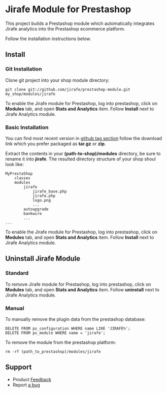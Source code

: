 # Jirafe Module for Prestashop

This project builds a Prestashop module which automatically integrates Jirafe analytics into the Prestashop ecommerce platform.

Follow the installation instructions below.

## Install

### Git Installation

Clone git project into your shop module directory:

    git clone git://github.com/jirafe/prestashop-module.git my_shop/modules/jirafe

To enable the Jirafe module for Prestashop, log into prestashop, click on **Modules** tab, and open **Stats and Analytics** item.
Follow **Install** next to Jirafe Analytics module.

### Basic Installation

You can find most recent version in [github tag section](https://github.com/jirafe/prestashop-module/tags) follow the
download link which you prefer packaged as **tar.gz** or **zip**.

Extract the contents in your **(path-to-shop)/modules** directory, be sure to rename it into **jirafe**. The resulted directory
structure of your shop shoul look like:

    MyPrestaShop
        classes
        modules
            jirafe
                jirafe_base.php
                jirafe.php
                logo.png
                ...
            autoupgrade
            bankwire
            ...
    ...

To enable the Jirafe module for Prestashop, log into prestashop, click on **Modules** tab, and open **Stats and Analytics** item.
Follow **Install** next to Jirafe Analytics module.

## Uninstall Jirafe Module

### Standard

To remove Jirafe module for Prestashop, log into prestashop, click on **Modules** tab, and open **Stats and Analytics** item.
Follow **uninstall** next to Jirafe Analytics module.

### Manual

To manually remove the plugin data from the prestashop database:

    DELETE FROM ps_configuration WHERE name LIKE 'JIRAFE%';
    DELETE FROM ps_module WHERE name = 'jirafe';

To remove the module from the prestashop platform:

    rm -rf (path_to_prestashop)/modules/jirafe

## Support

- Product [Feedback](https://getsatisfaction.com/jirafe)
- Report [a bug](https://jirafe.com/support)

